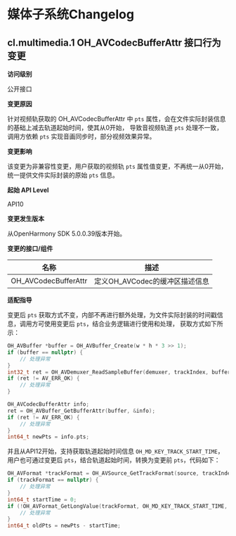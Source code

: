 # 媒体子系统Changelog

## cl.multimedia.1 OH_AVCodecBufferAttr 接口行为变更

**访问级别**

公开接口

**变更原因**

针对视频轨获取的 OH_AVCodecBufferAttr 中 `pts` 属性，会在文件实际封装信息的基础上减去轨道起始时间，使其从0开始，
导致音视频轨道 `pts` 处理不一致，调用方依赖 `pts` 实现音画同步时，部分视频效果异常。

**变更影响**

该变更为非兼容性变更，用户获取的视频轨 `pts` 属性值变更，不再统一从0开始，统一提供文件实际封装的原始 `pts` 信息。

**起始 API Level**

API10

**变更发生版本**

从OpenHarmony SDK 5.0.0.39版本开始。

**变更的接口/组件**

| 名称                      | 描述                        |
| ------------------------- | --------------------------- |
| OH_AVCodecBufferAttr | 定义OH_AVCodec的缓冲区描述信息 |

**适配指导**

变更后 `pts` 获取方式不变，内部不再进行额外处理，为文件实际封装的时间戳信息，调用方可使用变更后 `pts`，结合业务逻辑进行使用和处理，
获取方式如下所示：
```c++
OH_AVBuffer *buffer = OH_AVBuffer_Create(w * h * 3 >> 1);
if (buffer == nullptr) {
    // 处理异常
}
int32_t ret = OH_AVDemuxer_ReadSampleBuffer(demuxer, trackIndex, buffer);
if (ret != AV_ERR_OK) {
    // 处理异常
}

OH_AVCodecBufferAttr info;
ret = OH_AVBuffer_GetBufferAttr(buffer, &info);
if (ret != AV_ERR_OK) {
    // 处理异常
}
int64_t newPts = info.pts;
```

并且从API12开始，支持获取轨道起始时间信息 `OH_MD_KEY_TRACK_START_TIME`，用户也可通过变更后 `pts`，结合轨道起始时间，转换为变更前 `pts`，代码如下：
```c++
OH_AVFormat *trackFormat = OH_AVSource_GetTrackFormat(source, trackIndex);
if (trackFormat == nullptr) {
    // 处理异常
}
int64_t startTime = 0;
if (!OH_AVFormat_GetLongValue(trackFormat, OH_MD_KEY_TRACK_START_TIME, &startTime)) {
    // 处理异常
}
int64_t oldPts = newPts - startTime;
```
